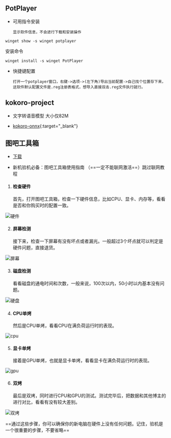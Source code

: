 ## PotPlayer

* 可用指令安装 

      显示软件信息，不会进行下载和安装操作
```
winget show -s winget potplayer
```
安装命令
```
winget install -s winget PotPlayer
```

* 快捷键配置

      打开一个potplayer窗口，右键->选项->(左下角)导出当前配置->自己找个位置存下来，这软件默认配置文件是.reg注册表格式，想导入直接双击.reg文件执行就行。




## kokoro-project

  * 文字转语音模型  大小仅82M

  * [kokoro-onnx](https://github.com/thewh1teagle/kokoro-onnx){:target="_blank"}


## 图吧工具箱

  * [下载](../index.md)

  * 新机验机必备：图吧工具箱使用指南 （==一定不能联网激活==）跳过联网教程

   1. #### 检查硬件 

      首先，打开图吧工具箱，检查一下硬件信息，比如CPU、显卡、内存等，看看是否和你购买时的配置一致。

![硬件](images/tuba1.jpeg)

   2. #### 屏幕检测

      接下来，检查一下屏幕有没有坏点或者漏光。一般超过3个坏点就可以判定是硬件问题，直接退货。

![屏幕](images/tuba2.jpeg) 

   3. #### 磁盘检测
      
      看看磁盘的通电时间和次数，一般来说，100次以内，50小时以内基本没有问题。

![硬盘](images/tuba3.jpeg) 

   4. #### CPU单烤 
      
      然后是CPU单烤，看看CPU在满负荷运行时的表现。

![cpu](images/tuba4.jpeg) 

   5. #### 显卡单烤 
 
      接着是GPU单烤，也就是显卡单烤，看看显卡在满负荷运行时的表现。

![gpu](images/tuba5.jpeg) 

   6. #### 双烤 

      最后是双烤，同时进行CPU和GPU的测试。测试完毕后，把数据和其他博主的进行对比，看看有没有较大差别。

![双烤](images/tuba6.jpeg) 

   ==通过这些步骤，你可以确保你的新电脑在硬件上没有任何问题。记住，验机是一个很重要的步骤，不要省略==
   
